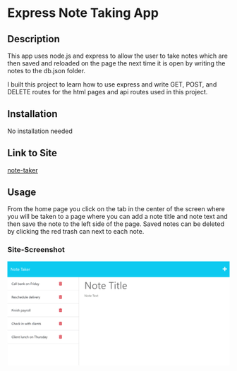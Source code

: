 # Express Note Taking App

## Description

This app uses node.js and express to allow the user to take notes which are then 
saved and reloaded on the page the next time it is open by writing the notes to the db.json folder.

I built this project to learn how to use express and write GET, POST, and DELETE routes for the html pages and api routes used in this project.

## Installation

No installation needed

## Link to Site

[note-taker](https://thawing-fjord-44883.herokuapp.com/notes)

## Usage

From the home page you click on the tab in the center of the screen where you will be taken to a page where you can add a note title and note text and then save the note to the left side of the page. Saved notes can be deleted by clicking the red trash can next to each note.

### Site-Screenshot

![website-screenshot](./images/11-express-homework-demo-01.png)
